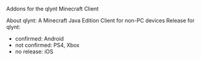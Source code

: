 Addons for the qlynt Minecraft Client

About qlynt: A Minecraft Java Edition Client for non-PC devices
Release for qlynt:
- confirmed: Android
- not confirmed: PS4, Xbox
- no release: iOS
